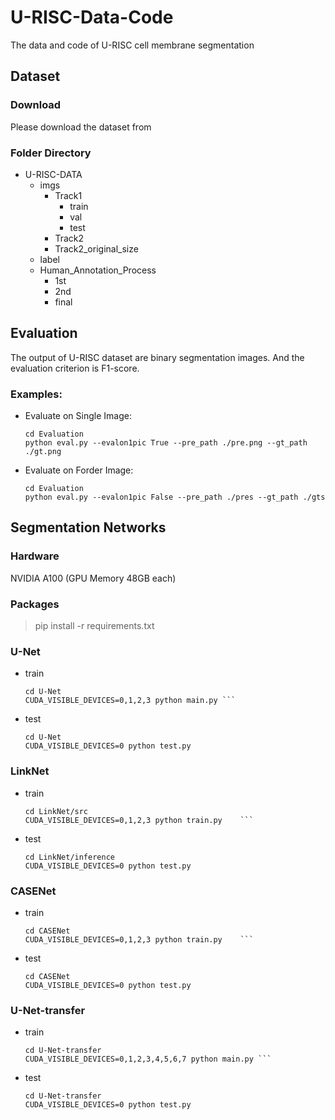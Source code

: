 # U-RISC-Data-Code
The data and code of U-RISC cell membrane segmentation

## Dataset

### Download

Please download the dataset from 

### Folder Directory

* U-RISC-DATA
    - imgs
        - Track1
            - train
            - val
            - test
        - Track2
        - Track2\_original\_size
    - label
    - Human\_Annotation\_Process
        - 1st
        - 2nd
        - final


## Evaluation

The output of U-RISC dataset are binary segmentation images. And the evaluation criterion is F1-score. 

### Examples:

* Evaluate on Single Image:

	```
	cd Evaluation
	python eval.py --evalon1pic True --pre_path ./pre.png --gt_path ./gt.png
	```

* Evaluate on Forder Image:

	```
	cd Evaluation
	python eval.py --evalon1pic False --pre_path ./pres --gt_path ./gts
	```

## Segmentation Networks

### Hardware
NVIDIA A100 (GPU Memory 48GB each)

### Packages
> pip install -r requirements.txt

### U-Net
* train

	```
	cd U-Net
	CUDA_VISIBLE_DEVICES=0,1,2,3 python main.py	```
	
* test

	```
	cd U-Net
	CUDA_VISIBLE_DEVICES=0 python test.py
	```


### LinkNet
* train

	```
	cd LinkNet/src
	CUDA_VISIBLE_DEVICES=0,1,2,3 python train.py	```
	
* test

	```
	cd LinkNet/inference
	CUDA_VISIBLE_DEVICES=0 python test.py
	```
	
### CASENet
* train

	```
	cd CASENet
	CUDA_VISIBLE_DEVICES=0,1,2,3 python train.py	```
	
* test

	```
	cd CASENet
	CUDA_VISIBLE_DEVICES=0 python test.py
	```

### U-Net-transfer
* train

	```
	cd U-Net-transfer
	CUDA_VISIBLE_DEVICES=0,1,2,3,4,5,6,7 python main.py	```
	
* test

	```
	cd U-Net-transfer
	CUDA_VISIBLE_DEVICES=0 python test.py
	```
	
